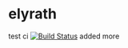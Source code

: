 # elyrath
test ci
[![Build Status](https://travis-ci.com/xuhao318/elyrath.svg?branch=master)](https://travis-ci.com/xuhao318/elyrath)
added more